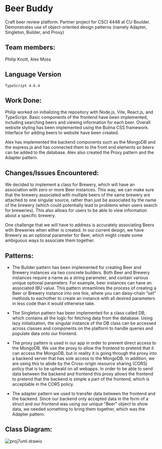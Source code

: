 # Beer Buddy
Craft beer review platform. Partner project for CSCI 4448 at CU Boulder. Demonstrates use of object-oriented design patterns (namely Adapter, Singleton, Builder, and Proxy)

## Team members: 
Philip Knott, Alex Moss

## Language Version
`TypeScript 4.6.4`

## Work Done:

Philip worked on initializing the repository with Node.js, Vite, React.js, and TypeScript. Basic components of the frontend have been implemented, including searching beers and viewing information for each beer. Overall website styling has been implemented using the Bulma CSS framework. Interface for adding beers to website have been created. 

Alex has implemented the backend components such as the MongoDB and the express.js and has connected them to the front end elements so beers can be added to the database. Alex also created the Proxy pattern and the Adapter pattern.

## Changes/Issues Encountered:

We decided to implement a class for Brewery, which will have an association with zero or more Beer instances. This way, we can make sure that the brewery associated with multiple beers of the same brewery are attached to one singular source, rather than just be associated by the name of the brewery (which could potentially lead to problems when users search for breweries). This also allows for users to be able to view information about a specific brewery. 

One challenge that we will have to address is accurately associating Beers with Breweries when either is created. In our current design, we have Brewery as an optional parameter for Beer, which might create some ambiguous ways to associate them together.
    
 ## Patterns:

- The Builder pattern has been implemented for creating Beer and Brewery instances via two concrete builders. Both Beer and Brewery instances require a name as a string parameter, and contain various unique optional parameters. For example, beer instances can have an associated IBU value. This pattern streamlines the process of creating a Beer or Brewery instance into one line, where you can daisy-chain “set” methods to eachother to create an instance with all desired parameters in less code than it would otherwise take. 

- The Singleton pattern has been implemented for a class called DB, which contains all the logic for fetching data from the database. Using lazy initialization, the singular instance of the DB class can be accessed across classes and components on the platform to handle queries and populate data onto our frontend.

- The proxy pattern is used in our app in order to prevent direct access to the MongoDB. We use the proxy to allow the frontend to pretend that it can access the MongoDB, but in reality it is going through the proxy into a backend server that has sole access to the MongoDB. In addition, we are using this to abide by the Cross-origin resource sharing (CORS) policy that is to be upheald on all webapps. In order to be able to send data between the backend and frontend this proxy allows the frontend to pretend that the backend is simple a part of the frontend, which is acceptable in the CORS policy.

- The adapter pattern we used to transfer data between the frontend and the backend. Since our backend only accepted data in the form of a struct and our frontend was using our unique "Beer" object to show data, we needed something to bring them together, which was the Adapter pattern.

## Class Diagram:
![proj7uml drawio](https://user-images.githubusercontent.com/24510995/206091440-12891468-6f81-4c15-b699-43364816d153.png)
